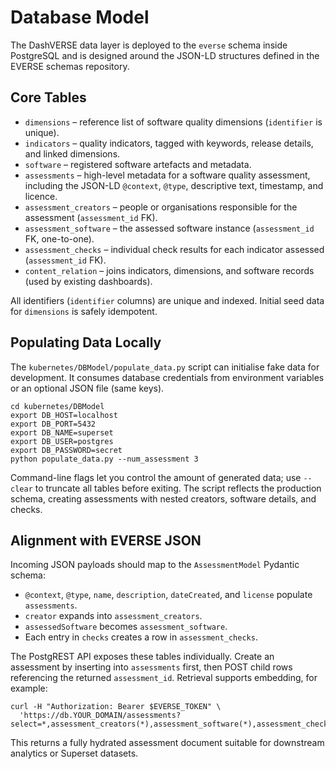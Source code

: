 # Database Model

The DashVERSE data layer is deployed to the `everse` schema inside PostgreSQL and is designed around the JSON-LD structures defined in the EVERSE schemas repository.

## Core Tables

- `dimensions` – reference list of software quality dimensions (`identifier` is unique).
- `indicators` – quality indicators, tagged with keywords, release details, and linked dimensions.
- `software` – registered software artefacts and metadata.
- `assessments` – high-level metadata for a software quality assessment, including the JSON-LD `@context`, `@type`, descriptive text, timestamp, and licence.
- `assessment_creators` – people or organisations responsible for the assessment (`assessment_id` FK).
- `assessment_software` – the assessed software instance (`assessment_id` FK, one-to-one).
- `assessment_checks` – individual check results for each indicator assessed (`assessment_id` FK).
- `content_relation` – joins indicators, dimensions, and software records (used by existing dashboards).

All identifiers (`identifier` columns) are unique and indexed. Initial seed data for `dimensions` is safely idempotent.

## Populating Data Locally

The `kubernetes/DBModel/populate_data.py` script can initialise fake data for development. It consumes database credentials from environment variables or an optional JSON file (same keys).

```shell
cd kubernetes/DBModel
export DB_HOST=localhost
export DB_PORT=5432
export DB_NAME=superset
export DB_USER=postgres
export DB_PASSWORD=secret
python populate_data.py --num_assessment 3
```

Command-line flags let you control the amount of generated data; use `--clear` to truncate all tables before exiting. The script reflects the production schema, creating assessments with nested creators, software details, and checks.

## Alignment with EVERSE JSON

Incoming JSON payloads should map to the `AssessmentModel` Pydantic schema:

- `@context`, `@type`, `name`, `description`, `dateCreated`, and `license` populate `assessments`.
- `creator` expands into `assessment_creators`.
- `assessedSoftware` becomes `assessment_software`.
- Each entry in `checks` creates a row in `assessment_checks`.

The PostgREST API exposes these tables individually. Create an assessment by inserting into `assessments` first, then POST child rows referencing the returned `assessment_id`. Retrieval supports embedding, for example:

```shell
curl -H "Authorization: Bearer $EVERSE_TOKEN" \
  'https://db.YOUR_DOMAIN/assessments?select=*,assessment_creators(*),assessment_software(*),assessment_checks(*)'
```

This returns a fully hydrated assessment document suitable for downstream analytics or Superset datasets.
